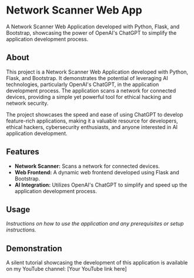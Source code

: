 # Network Scanner Web App

A Network Scanner Web Application developed with Python, Flask, and Bootstrap, showcasing the power of OpenAI's ChatGPT to simplify the application development process.

## About

This project is a Network Scanner Web Application developed with Python, Flask, and Bootstrap. It demonstrates the potential of leveraging AI technologies, particularly OpenAI's ChatGPT, in the application development process. The application scans a network for connected devices, providing a simple yet powerful tool for ethical hacking and network security.

The project showcases the speed and ease of using ChatGPT to develop feature-rich applications, making it a valuable resource for developers, ethical hackers, cybersecurity enthusiasts, and anyone interested in AI application development.

## Features

- **Network Scanner:** Scans a network for connected devices.
- **Web Frontend:** A dynamic web frontend developed using Flask and Bootstrap.
- **AI Integration:** Utilizes OpenAI's ChatGPT to simplify and speed up the application development process.

## Usage

*Instructions on how to use the application and any prerequisites or setup instructions.*

## Demonstration

A silent tutorial showcasing the development of this application is available on my YouTube channel: [Your YouTube link here]
